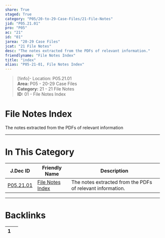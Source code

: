 ```yaml
---  
share: True  
staged: True  
category: "P05/20-to-29-Case-Files/21-File-Notes"  
jid: "P05.21.01"  
pro: "P05"  
ac: "21"  
id: "01"  
jarea: "20-29 Case Files"  
jcat: "21 File Notes"  
desc: "The notes extracted from the PDFs of relevant information."  
friendlyname: "File Notes Index"  
title: "index"  
alias: "P05-21-01, File Notes Index"  
---  
```

>[!info]- Location: P05.21.01  
>**Area:** P05 - 20-29 Case Files  
>**Category:** 21 - 21 File Notes  
>**ID:** 01 - File Notes Index  
  
# File Notes Index  
  
The notes extracted from the PDFs of relevant information  
   
  
  
---  
# In This Category  
  
| J.Dec ID                                                                             | Friendly Name                                                                               | Description                                                |  
| ------------------------------------------------------------------------------------ | ------------------------------------------------------------------------------------------- | ---------------------------------------------------------- |  
| [P05.21.01](index.md) | [File Notes Index](index.md) | The notes extracted from the PDFs of relevant information. |  
  
  
---  
# Backlinks  
<div><table class="dataview table-view-table"><thead class="table-view-thead"><tr class="table-view-tr-header"><th class="table-view-th"><span></span><span class="dataview small-text">1</span></th><th class="table-view-th"><span></span></th></tr></thead><tbody class="table-view-tbody"></tbody></table></div>